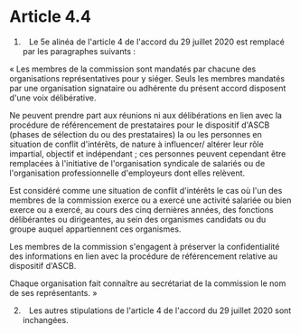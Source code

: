 # Article 4.4

1.   Le 5e alinéa de l'article 4 de l'accord du 29 juillet 2020 est remplacé par les paragraphes suivants :

« Les membres de la commission sont mandatés par chacune des organisations représentatives pour y siéger. Seuls les membres mandatés par une organisation signataire ou adhérente du présent accord disposent d'une voix délibérative.

Ne peuvent prendre part aux réunions ni aux délibérations en lien avec la procédure de référencement de prestataires pour le dispositif d'ASCB (phases de sélection du ou des prestataires) la ou les personnes en situation de conflit d'intérêts, de nature à influencer/ altérer leur rôle impartial, objectif et indépendant ; ces personnes peuvent cependant être remplacées à l'initiative de l'organisation syndicale de salariés ou de l'organisation professionnelle d'employeurs dont elles relèvent.

Est considéré comme une situation de conflit d'intérêts le cas où l'un des membres de la commission exerce ou a exercé une activité salariée ou bien exerce ou a exercé, au cours des cinq dernières années, des fonctions délibérantes ou dirigeantes, au sein des organismes candidats ou du groupe auquel appartiennent ces organismes.

Les membres de la commission s'engagent à préserver la confidentialité des informations en lien avec la procédure de référencement relative au dispositif d'ASCB.

Chaque organisation fait connaître au secrétariat de la commission le nom de ses représentants. »

2.   Les autres stipulations de l'article 4 de l'accord du 29 juillet 2020 sont inchangées.

